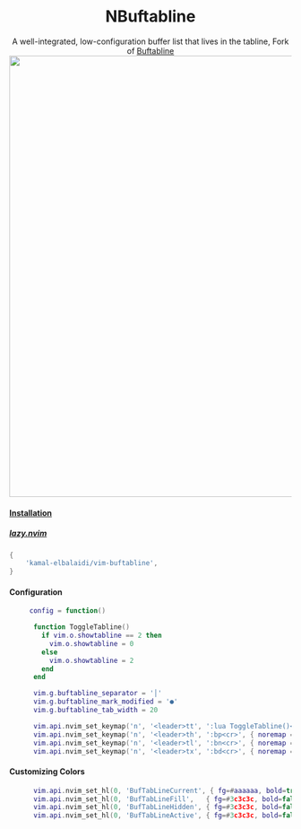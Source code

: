 <h1 align="center">NBuftabline</h1>

<div align="center">
A well-integrated, low-configuration buffer list that lives in the tabline, Fork of <a href="https://github.com/ap/vim-buftabline">Buftabline<br>
<img src="https://i.postimg.cc/zXnRjGV1/1726360014.png" width="787">
</div>

#### Installation
##### lazy.nvim
```lua
{
    'kamal-elbalaidi/vim-buftabline',
}
```
#### Configuration
```lua
     config = function()

      function ToggleTabline()
        if vim.o.showtabline == 2 then
          vim.o.showtabline = 0
        else
          vim.o.showtabline = 2
        end
      end

      vim.g.buftabline_separator = '│'
      vim.g.buftabline_mark_modified = '●'
      vim.g.buftabline_tab_width = 20

      vim.api.nvim_set_keymap('n', '<leader>tt', ':lua ToggleTabline()<CR>', { noremap = true, silent = true })
      vim.api.nvim_set_keymap('n', '<leader>th', ':bp<cr>', { noremap = true, silent = true })
      vim.api.nvim_set_keymap('n', '<leader>tl', ':bn<cr>', { noremap = true, silent = true })
      vim.api.nvim_set_keymap('n', '<leader>tx', ':bd<cr>', { noremap = true, silent = true })

```
#### Customizing Colors

```lua
      vim.api.nvim_set_hl(0, 'BufTabLineCurrent', { fg=#aaaaaa, bold=true })
      vim.api.nvim_set_hl(0, 'BufTabLineFill',   { fg=#3c3c3c, bold=false })
      vim.api.nvim_set_hl(0, 'BufTabLineHidden', { fg=#3c3c3c, bold=false })
      vim.api.nvim_set_hl(0, 'BufTabLineActive', { fg=#3c3c3c, bold=false })
```

